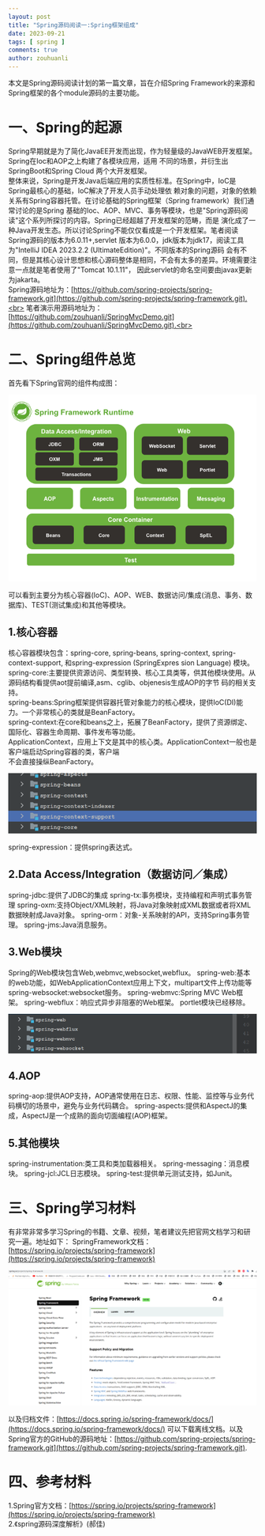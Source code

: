 ```yaml
---
layout: post
title: "Spring源码阅读一:Spring框架组成"
date: 2023-09-21
tags: [ spring ]
comments: true
author: zouhuanli
---
```


本文是Spring源码阅读计划的第一篇文章，旨在介绍Spring Framework的来源和Spring框架的各个module源码的主要功能。

# 一、Spring的起源

Spring早期就是为了简化JavaEE开发而出现，作为轻量级的JavaWEB开发框架。Spring在Ioc和AOP之上构建了各模块应用，适用
不同的场景，并衍生出SpringBoot和Spring Cloud 两个大开发框架。<br>
整体来说，Spring是开发Java后端应用的实质性标准。在Spring中，IoC是Spring最核心的基础，IoC解决了开发人员手动处理依
赖对象的问题，对象的依赖关系有Spring容器托管。在讨论基础的Spring框架（Spring framework）我们通常讨论的是Spring
基础的Ioc、AOP、MVC、事务等模块，也是"Spring源码阅读"这个系列所探讨的内容。Spring已经超越了开发框架的范畴，而是
演化成了一种Java开发生态。所以讨论Spring不能仅仅看成是一个开发框架。笔者阅读Spring源码的版本为6.0.11+,servlet
版本为6.0.0，jdk版本为jdk17，阅读工具为"IntelliJ IDEA 2023.2.2 (UltimateEdition)"。不同版本的Spring源码
会有不同，但是其核心设计思想和核心源码整体是相同，不会有太多的差异。环境需要注意一点就是笔者使用了"Tomcat 10.1.11"，
因此servlet的命名空间要由javax更新为jakarta。<br>
Spring源码地址为：[https://github.com/spring-projects/spring-framework.git](https://github.com/spring-projects/spring-framework.git).<br>
笔者演示用源码地址为：[https://github.com/zouhuanli/SpringMvcDemo.git](https://github.com/zouhuanli/SpringMvcDemo.git).<br>

# 二、Spring组件总览

首先看下Spring官网的组件构成图：

![Spring-overview](https://raw.githubusercontent.com/zouhuanli/zouhuanli.github.io/master/images/2023-09-21-spring_source_code_reading_1/spring-overview.png)

可以看到主要分为核心容器(IoC)、AOP、WEB、数据访问/集成(消息、事务、数据库)、TEST(测试集成)和其他等模块。

## 1.核心容器

核心容器模块包含：spring-core, spring-beans, spring-context, spring-context-support, 和spring-expression (SpringExpres
sion Language) 模块。<br>
spring-core:主要提供资源访问、类型转换、核心工具类等，供其他模块使用。从源码结构看提供aot提前编译,asm、cglib、objenesis生成AOP的字节
码的相关支持。<br>
spring-beans:Spring框架提供容器托管对象能力的核心模块，提供IoC(DI)能力。一个非常核心的类就是BeanFactory。<br>
spring-context:在core和beans之上，拓展了BeanFactory，提供了资源绑定、国际化、容器生命周期、事件发布等功能。<br>
ApplicationContext，应用上下文是其中的核心类。ApplicationContext一般也是客户端启动Spring容器的类，客户端 <br>
不会直接操纵BeanFactory。

![spring-core和spring-beans](https://raw.githubusercontent.com/zouhuanli/zouhuanli.github.io/master/images/2023-09-21-spring_source_code_reading_1/core_and_beans.png)

spring-expression：提供spring表达式。

## 2.Data Access/Integration（数据访问／集成）

spring-jdbc:提供了JDBC的集成
spring-tx:事务模块，支持编程和声明式事务管理
spring-oxm:支持Object/XML映射，将Java对象映射成XML数据或者将XML数据映射成Java对象。
spring-orm：对象-关系映射的API，支持Spring事务管理。
spring-jms:Java消息服务。

## 3.Web模块

Spring的Web模块包含Web,webmvc,websocket,webflux。
spring-web:基本的web功能，如WebApplicationContext应用上下文，multipart文件上传功能等
spring-websocket:websocket服务。
spring-webmvc:Spring MVC Web框架。
spring-webflux：响应式异步非阻塞的Web框架。
portlet模块已经移除。

![spring-web](https://raw.githubusercontent.com/zouhuanli/zouhuanli.github.io/master/images/2023-09-21-spring_source_code_reading_1/web.png)

## 4.AOP

spring-aop:提供AOP支持，AOP通常使用在日志、权限、性能、监控等与业务代码横切的场景中，避免与业务代码耦合。
spring-aspects:提供和AspectJ的集成，AspectJ是一个成熟的面向切面编程(AOP)框架。

## 5.其他模块

spring-instrumentation:类工具和类加载器相关。
spring-messaging：消息模块。
spring-jcl:JCL日志模块。
spring-test:提供单元测试支持，如Junit。

# 三、Spring学习材料

有非常非常多学习Spring的书籍、文章、视频，笔者建议先把官网文档学习和研究一遍。地址如下：
SpringFramework文档：[https://spring.io/projects/spring-framework](https://spring.io/projects/spring-framework)

![springdoc](https://raw.githubusercontent.com/zouhuanli/zouhuanli.github.io/master/images/2023-09-21-spring_source_code_reading_1/springdoc.png)

以及归档文件：[https://docs.spring.io/spring-framework/docs/](https://docs.spring.io/spring-framework/docs/)
可以下载离线文档。以及Spring官方的GitHub的源码地址：[https://github.com/spring-projects/spring-framework.git](https://github.com/spring-projects/spring-framework.git).

# 四、参考材料

1.Spring官方文档：[https://spring.io/projects/spring-framework](https://spring.io/projects/spring-framework)   <br>
2.《spring源码深度解析》(郝佳)    <br>